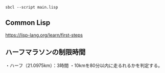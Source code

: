 
```
sbcl --script main.lisp
```

## Common Lisp

https://lisp-lang.org/learn/first-steps

## ハーフマラソンの制限時間

・ハーフ（21.0975km）：3時間
・10kmを80分以内に走るれるかを判定する。



